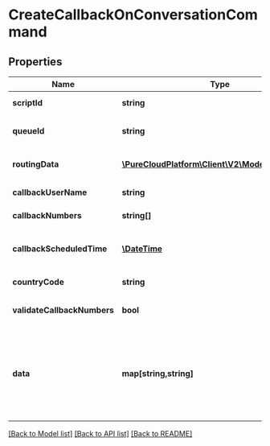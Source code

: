 # CreateCallbackOnConversationCommand

## Properties
Name | Type | Description | Notes
------------ | ------------- | ------------- | -------------
**scriptId** | **string** | The identifier of the script to be used for the callback | [optional] 
**queueId** | **string** | The identifier of the queue to be used for the callback. Either queueId or routingData is required. | [optional] 
**routingData** | [**\PureCloudPlatform\Client\V2\Model\RoutingData**](RoutingData.md) | The routing data to be used for the callback. Either queueId or routingData is required. | [optional] 
**callbackUserName** | **string** | The name of the party to be called back. | [optional] 
**callbackNumbers** | **string[]** | A list of phone numbers for the callback. | 
**callbackScheduledTime** | [**\DateTime**](\DateTime.md) | The scheduled date-time for the callback as an ISO-8601 string. For example: yyyy-MM-ddTHH:mm:ss.SSSZ | [optional] 
**countryCode** | **string** | The country code to be associated with the callback numbers. | [optional] 
**validateCallbackNumbers** | **bool** | Whether or not to validate the callback numbers for phone number format. | [optional] 
**data** | **map[string,string]** | A map of key-value pairs containing additional data that can be associated to the callback. These values will appear in the attributes property on the conversation participant. Example: { \&quot;notes\&quot;: \&quot;ready to close the deal!\&quot;, \&quot;customerPreferredName\&quot;: \&quot;Doc\&quot; } | [optional] 

[[Back to Model list]](../README.md#documentation-for-models) [[Back to API list]](../README.md#documentation-for-api-endpoints) [[Back to README]](../README.md)


